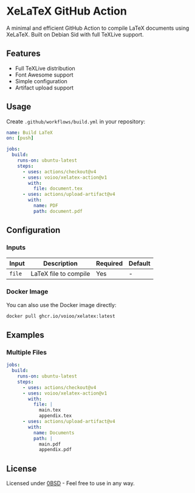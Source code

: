 # XeLaTeX GitHub Action

A minimal and efficient GitHub Action to compile LaTeX documents using XeLaTeX. Built on Debian Sid with full TeXLive support.

## Features

- Full TeXLive distribution
- Font Awesome support
- Simple configuration
- Artifact upload support

## Usage

Create `.github/workflows/build.yml` in your repository:

```yaml
name: Build LaTeX
on: [push]

jobs:
  build:
    runs-on: ubuntu-latest
    steps:
      - uses: actions/checkout@v4
      - uses: voioo/xelatex-action@v1
        with:
          file: document.tex
      - uses: actions/upload-artifact@v4
        with:
          name: PDF
          path: document.pdf
```

## Configuration

### Inputs

| Input | Description | Required | Default |
|-------|-------------|----------|---------|
| `file` | LaTeX file to compile | Yes | - |

### Docker Image

You can also use the Docker image directly:

```bash
docker pull ghcr.io/voioo/xelatex:latest
```

## Examples

### Multiple Files

```yaml
jobs:
  build:
    runs-on: ubuntu-latest
    steps:
      - uses: actions/checkout@v4
      - uses: voioo/xelatex-action@v1
        with:
          file: |
            main.tex
            appendix.tex
      - uses: actions/upload-artifact@v4
        with:
          name: Documents
          path: |
            main.pdf
            appendix.pdf
```

## License

Licensed under [0BSD](LICENSE) - Feel free to use in any way.
